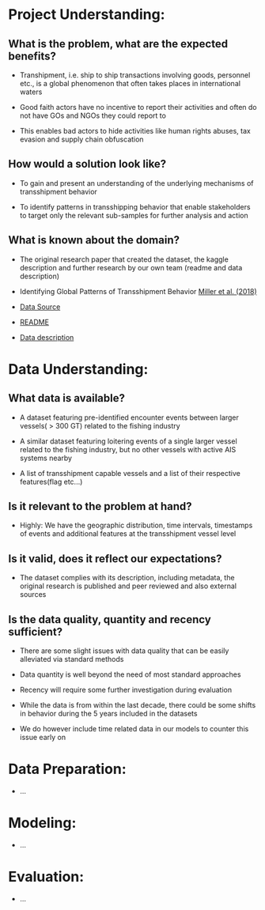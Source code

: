 # Project Understanding:

## What is the problem, what are the expected benefits?

* Transhipment, i.e. ship to ship transactions involving goods, personnel etc., is a global phenomenon that often takes places in international waters 

* Good faith actors have no incentive to report their activities and often do not have GOs and NGOs they could report to

* This enables bad actors to hide activities like human rights abuses, tax evasion and supply chain obfuscation

## How would a solution look like?

* To gain and present an understanding of the underlying mechanisms of transshipment behavior

* To identify patterns in transshipping behavior that enable stakeholders to target only the relevant sub-samples for further analysis and action

## What is known about the domain?

* The original research paper that created the dataset, the kaggle description and further research by our own team (readme and data description)

- Identifying Global Patterns of Transshipment Behavior <a href="https://www.frontiersin.org/articles/10.3389/fmars.2018.00240/full#:~:text=Transshipment%20behaviors%20were%20identified%20using,single%2Dvessel%20loitering%E2%80%9D%20events">Miller et al. (2018)</a> 

- <a href="https://www.kaggle.com/datasets/sayansh001/global-transshipment-behaviour">Data Source</a>

- <a href="https://github.com/neuhart/Doing_DataScience_SS22/blob/draft_goals/README.md">README</a>

- <a href="https://github.com/neuhart/Doing_DataScience_SS22/blob/draft_goals/data_description.md">Data description</a>

# Data Understanding:

## What data is available?

* A dataset featuring pre-identified encounter events between larger vessels( > 300 GT) related to the fishing industry

* A similar dataset featuring loitering events of a single larger vessel related to the fishing industry, but no other vessels with active AIS systems nearby

* A list of transshipment capable vessels and a list of their respective features(flag etc...) 

## Is it relevant to the problem at hand?

* Highly: We have the geographic distribution, time intervals, timestamps of events and additional features at the transshipment vessel level 

## Is it valid, does it reflect our expectations?

* The dataset complies with its description, including metadata, the original research is published and peer reviewed and also external sources

## Is the data quality, quantity and recency sufficient? 

* There are some slight issues with data quality that can be easily alleviated via standard methods

* Data quantity is well beyond the need of most standard approaches

* Recency will require some further investigation during evaluation

- While the data is from within the last decade, there could be some shifts in behavior during the 5 years included in the datasets

- We do however include time related data in our models to counter this issue early on

# Data Preparation:

* ...

# Modeling:

* ...

# Evaluation:

* ...
